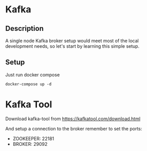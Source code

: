 # Kafka

## Description

A single node Kafka broker setup would meet most of the local development needs, so let's start by learning this simple setup.

## Setup

Just run docker compose

```
docker-compose up -d
```

# Kafka Tool

Download kafka-tool from https://kafkatool.com/download.html

And setup a connection to the broker remember to set the ports:

 * ZOOKEEPER: 22181
 * BROKER: 29092

 